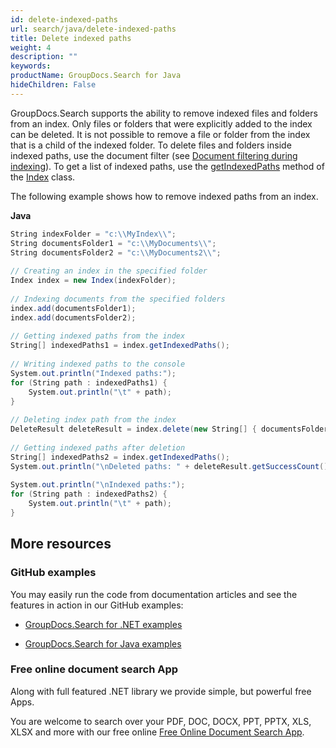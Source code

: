 ```yaml
---
id: delete-indexed-paths
url: search/java/delete-indexed-paths
title: Delete indexed paths
weight: 4
description: ""
keywords: 
productName: GroupDocs.Search for Java
hideChildren: False
---
```

GroupDocs.Search supports the ability to remove indexed files and folders from an index. Only files or folders that were explicitly added to the index can be deleted. It is not possible to remove a file or folder from the index that is a child of the indexed folder. To delete files and folders inside indexed paths, use the document filter (see [Document filtering during indexing](Document%2Bfiltering%2Bduring%2Bindexing.html)). To get a list of indexed paths, use the [getIndexedPaths](https://apireference.groupdocs.com/search/java/com.groupdocs.search/Index#getIndexedPaths()) method of the [Index](https://apireference.groupdocs.com/search/java/com.groupdocs.search/Index) class.

The following example shows how to remove indexed paths from an index.

**Java**

```csharp
String indexFolder = "c:\\MyIndex\\";
String documentsFolder1 = "c:\\MyDocuments\\";
String documentsFolder2 = "c:\\MyDocuments2\\";
 
// Creating an index in the specified folder
Index index = new Index(indexFolder);
 
// Indexing documents from the specified folders
index.add(documentsFolder1);
index.add(documentsFolder2);
 
// Getting indexed paths from the index
String[] indexedPaths1 = index.getIndexedPaths();
 
// Writing indexed paths to the console
System.out.println("Indexed paths:");
for (String path : indexedPaths1) {
    System.out.println("\t" + path);
}
 
// Deleting index path from the index
DeleteResult deleteResult = index.delete(new String[] { documentsFolder1 }, new UpdateOptions());
 
// Getting indexed paths after deletion
String[] indexedPaths2 = index.getIndexedPaths();
System.out.println("\nDeleted paths: " + deleteResult.getSuccessCount());
 
System.out.println("\nIndexed paths:");
for (String path : indexedPaths2) {
    System.out.println("\t" + path);
}
```

## More resources

### GitHub examples

You may easily run the code from documentation articles and see the features in action in our GitHub examples:

*   [GroupDocs.Search for .NET examples](https://github.com/groupdocs-search/GroupDocs.Search-for-.NET)
    
*   [GroupDocs.Search for Java examples](https://github.com/groupdocs-search/GroupDocs.Search-for-Java)
    

### Free online document search App

Along with full featured .NET library we provide simple, but powerful free Apps.

You are welcome to search over your PDF, DOC, DOCX, PPT, PPTX, XLS, XLSX and more with our free online [Free Online Document Search App](https://products.groupdocs.app/search).
